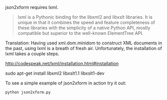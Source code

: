 json2xform requires lxml.

> lxml is a Pythonic binding for the libxml2 and libxslt libraries. It
> is unique in that it combines the speed and feature completeness of
> these libraries with the simplicity of a native Python API, mostly
> compatible but superior to the well-known ElementTree API.

Translation: Having used xml.dom.minidom to construct XML documents in
the past, using lxml is a breath of fresh air. Unfortunately, the
installation of lxml takes a couple steps.

http://codespeak.net/lxml/installation.html#installation

sudo apt-get install libxml2 libxslt1.1 libxslt1-dev

To see a simple example of json2xform in action try it out:

    python json2xform.py
